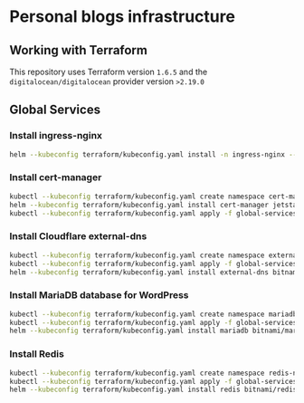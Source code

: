 # Personal blogs infrastructure

## Working with Terraform

This repository uses Terraform version `1.6.5` and the `digitalocean/digitalocean` provider version `>2.19.0`

## Global Services

### Install ingress-nginx

```bash
helm --kubeconfig terraform/kubeconfig.yaml install -n ingress-nginx --create-namespace -f global-services/nginx-ingress-values.yaml --set controller.ingressClassResource.default=true ingress-nginx ingress-nginx/ingress-nginx
```

### Install cert-manager

```bash
kubectl --kubeconfig terraform/kubeconfig.yaml create namespace cert-manager
helm --kubeconfig terraform/kubeconfig.yaml install cert-manager jetstack/cert-manager --namespace cert-manager --version v1.13.2 --set installCRDs=true
kubectl --kubeconfig terraform/kubeconfig.yaml apply -f global-services/cert-manager-cluster-issuer.yaml
```

### Install Cloudflare external-dns

```bash
kubectl --kubeconfig terraform/kubeconfig.yaml create namespace external-dns
kubectl --kubeconfig terraform/kubeconfig.yaml apply -f global-services/cloudflare-secret.yaml
helm --kubeconfig terraform/kubeconfig.yaml install external-dns bitnami/external-dns -f global-services/externaldns-values.yaml -n external-dns
```

### Install MariaDB database for WordPress

```bash
kubectl --kubeconfig terraform/kubeconfig.yaml create namespace mariadb
kubectl --kubeconfig terraform/kubeconfig.yaml apply -f global-services/mariadb-secret.yaml
helm --kubeconfig terraform/kubeconfig.yaml install mariadb bitnami/mariadb -f global-services/mariadb-values.yaml -n mariadb --set global.storageClass=do-block-storage
```

### Install Redis

```bash
kubectl --kubeconfig terraform/kubeconfig.yaml create namespace redis-ns
kubectl --kubeconfig terraform/kubeconfig.yaml apply -f global-services/redis-secret.yaml
helm --kubeconfig terraform/kubeconfig.yaml install redis bitnami/redis -f global-services/redis-values.yaml -n redis-ns
```
